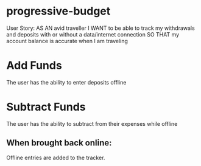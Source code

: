 # progressive-budget
User Story: AS AN avid traveller I WANT to be able to track my withdrawals and deposits with or without a data/internet connection SO THAT my account balance is accurate when I am traveling

# Add Funds 
The user has the ability to enter deposits offline

# Subtract Funds 
The user has the ability to subtract from their expenses while offline

## When brought back online:

Offline entries are added to the tracker.
